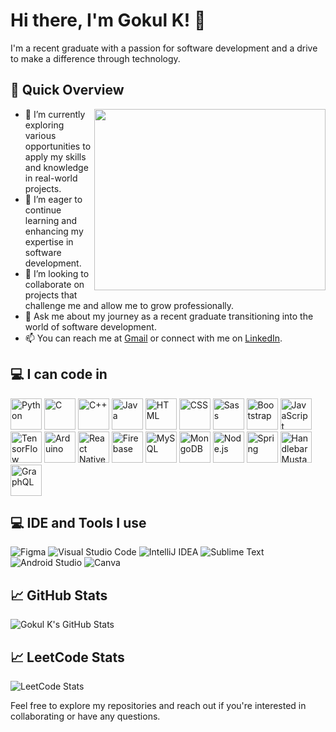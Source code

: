 # Hi there, I'm Gokul K! 👋

I'm a recent graduate with a passion for software development and a drive to make a difference through technology.

## 🚀 Quick Overview

<img align="right" width="370" height="290" src="https://i.pinimg.com/originals/47/f0/34/47f0342cec72b800463bf003eac1257e.gif">

- 🔭 I’m currently exploring various opportunities to apply my skills and knowledge in real-world projects.
- 🌱 I’m eager to continue learning and enhancing my expertise in software development.
- 👯 I’m looking to collaborate on projects that challenge me and allow me to grow professionally.
- 💬 Ask me about my journey as a recent graduate transitioning into the world of software development.
- 📫 You can reach me at [Gmail](gokulxp987@gmail.com) or connect with me on [LinkedIn](https://www.linkedin.com/in/gokul-k-674a30245/).

## 💻 I can code in

<img src="https://img.icons8.com/color/48/000000/python.png" alt="Python" width="50" height="50"/> <img src="https://img.icons8.com/color/48/000000/c-programming.png" alt="C" width="50" height="50"/> <img src="https://img.icons8.com/color/48/000000/c-plus-plus-logo.png" alt="C++" width="50" height="50"/> <img src="https://img.icons8.com/color/48/000000/java-coffee-cup-logo.png" alt="Java" width="50" height="50"/> <img src="https://img.icons8.com/color/48/000000/html-5.png" alt="HTML" width="50" height="50"/> <img src="https://img.icons8.com/color/48/000000/css3.png" alt="CSS" width="50" height="50"/> <img src="https://img.icons8.com/color/48/000000/sass.png" alt="Sass" width="50" height="50"/> <img src="https://img.icons8.com/color/48/000000/bootstrap.png" alt="Bootstrap" width="50" height="50"/> <img src="https://img.icons8.com/color/48/000000/javascript.png" alt="JavaScript" width="50" height="50"/> <img src="https://img.icons8.com/color/48/000000/tensorflow.png" alt="TensorFlow" width="50" height="50"/> <img src="https://img.icons8.com/fluent/48/000000/arduino.png" alt="Arduino" width="50" height="50"/> <img src="https://img.icons8.com/color/48/000000/react-native.png" alt="React Native" width="50" height="50"/> <img src="https://img.icons8.com/color/48/000000/google-firebase-console.png" alt="Firebase" width="50" height="50"/> <img src="https://img.icons8.com/color/48/000000/mysql-logo.png" alt="MySQL" width="50" height="50"/> <img src="https://img.icons8.com/color/48/000000/mongodb.png" alt="MongoDB" width="50" height="50"/> <img src="https://img.icons8.com/color/48/000000/nodejs.png" alt="Node.js" width="50" height="50"/> <img src="https://img.icons8.com/color/48/000000/spring-logo.png" alt="Spring" width="50" height="50"/> <img src="https://img.icons8.com/fluency/48/000000/handlebar-mustache.png" alt="Handlebar Mustache" width="50" height="50"/> <img src="https://img.icons8.com/color/48/null/graphql.png" alt="GraphQL" width="50" height="50"/>

## 💻 IDE and Tools I use

![Figma](https://img.icons8.com/color/48/000000/figma.png)  ![Visual Studio Code](https://img.icons8.com/fluent/48/000000/visual-studio-code-2019.png) ![IntelliJ IDEA](https://img.icons8.com/color/48/000000/intellij-idea.png) ![Sublime Text](https://img.icons8.com/color/48/000000/sublime-text.png) ![Android Studio](https://img.icons8.com/fluent/48/000000/android-os.png) ![Canva](https://img.icons8.com/color/48/000000/canva.png)

## 📈 GitHub Stats

![Gokul K's GitHub Stats](https://github-readme-stats.vercel.app/api?username=Gokulxp987&show_icons=true&theme=radical)

## 📈 LeetCode Stats

![LeetCode Stats](https://leetcode.card.workers.dev/gokulxp987?theme=dark&font=baloo&extension=null)

Feel free to explore my repositories and reach out if you're interested in collaborating or have any questions.
